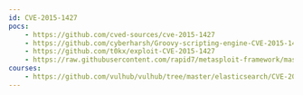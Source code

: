 ```yaml
---
id: CVE-2015-1427
pocs:
    - https://github.com/cved-sources/cve-2015-1427
    - https://github.com/cyberharsh/Groovy-scripting-engine-CVE-2015-1427
    - https://github.com/t0kx/exploit-CVE-2015-1427
    - https://raw.githubusercontent.com/rapid7/metasploit-framework/master/modules/exploits/multi/elasticsearch/search_groovy_script.rb
courses:
    - https://github.com/vulhub/vulhub/tree/master/elasticsearch/CVE-2015-1427
---
```

